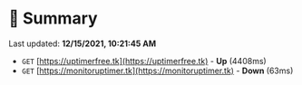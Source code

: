 # 📖 Summary
Last updated: **12/15/2021, 10:21:45 AM**

- `GET` [https://uptimerfree.tk](https://uptimerfree.tk) - **Up** (4408ms)
- `GET` [https://monitoruptimer.tk](https://monitoruptimer.tk) - **Down** (63ms)
